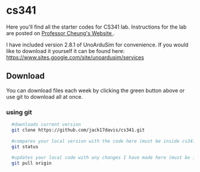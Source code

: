 # cs341
Here you'll find all the starter codes for CS341 lab. Instructions for the lab are posted on <a href="https://www.cs.umb.edu/~cheungr/cs341/"> Professor Cheung's Website </a>. 

I have included version 2.8.1 of UnoArduSim for convenience. If you would like to download it yourself it can be found here: https://www.sites.google.com/site/unoardusim/services

## Download
You can download files each week by clicking the green button above or use git to download all at once.

### using git
```bash
  #downloads current version
  git clone https://github.com/jack17davis/cs341.git 
  
  #compares your local version with the code here (must be inside cs341 directory)
  git status
  
  #updates your local code with any changes I have made here (must be inside cs341 directory)
  git pull origin
```
